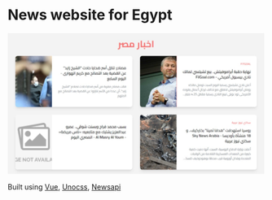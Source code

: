 # News website for Egypt

![EGNews](egnews.jpeg)

Built using [Vue](https://vuejs.org/), [Unocss](https://uno.antfu.me/), [Newsapi](https://newsapi.org/)

